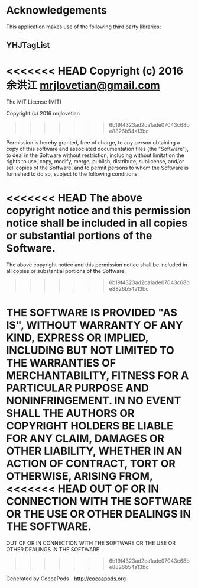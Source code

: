 # Acknowledgements
This application makes use of the following third party libraries:

## YHJTagList

<<<<<<< HEAD
Copyright (c) 2016 余洪江 <mrjlovetian@gmail.com>
=======
The MIT License (MIT)

Copyright (c) 2016 mrjlovetian
>>>>>>> 6b19f4323ad2ca1ade07043c68be8826b54a13bc

Permission is hereby granted, free of charge, to any person obtaining a copy
of this software and associated documentation files (the "Software"), to deal
in the Software without restriction, including without limitation the rights
to use, copy, modify, merge, publish, distribute, sublicense, and/or sell
copies of the Software, and to permit persons to whom the Software is
furnished to do so, subject to the following conditions:

<<<<<<< HEAD
The above copyright notice and this permission notice shall be included in
all copies or substantial portions of the Software.
=======
The above copyright notice and this permission notice shall be included in all
copies or substantial portions of the Software.
>>>>>>> 6b19f4323ad2ca1ade07043c68be8826b54a13bc

THE SOFTWARE IS PROVIDED "AS IS", WITHOUT WARRANTY OF ANY KIND, EXPRESS OR
IMPLIED, INCLUDING BUT NOT LIMITED TO THE WARRANTIES OF MERCHANTABILITY,
FITNESS FOR A PARTICULAR PURPOSE AND NONINFRINGEMENT. IN NO EVENT SHALL THE
AUTHORS OR COPYRIGHT HOLDERS BE LIABLE FOR ANY CLAIM, DAMAGES OR OTHER
LIABILITY, WHETHER IN AN ACTION OF CONTRACT, TORT OR OTHERWISE, ARISING FROM,
<<<<<<< HEAD
OUT OF OR IN CONNECTION WITH THE SOFTWARE OR THE USE OR OTHER DEALINGS IN
THE SOFTWARE.
=======
OUT OF OR IN CONNECTION WITH THE SOFTWARE OR THE USE OR OTHER DEALINGS IN THE
SOFTWARE.
>>>>>>> 6b19f4323ad2ca1ade07043c68be8826b54a13bc

Generated by CocoaPods - http://cocoapods.org
